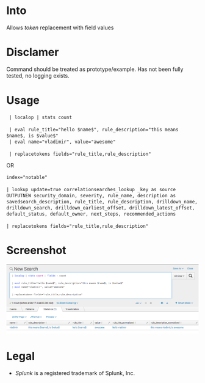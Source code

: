 # Into
Allows $token$ replacement with field values

# Disclamer
Command should be treated as prototype/example. Has not been fully tested, no logging exists.

# Usage
```
 | localop | stats count

 | eval rule_title="hello $name$", rule_description="this means $name$, is $value$"
 | eval name="vladimir", value="awesome"

 | replacetokens fields="rule_title,rule_description"
```

OR

```
index="notable"

| lookup update=true correlationsearches_lookup _key as source OUTPUTNEW security_domain, severity, rule_name, description as savedsearch_description, rule_title, rule_description, drilldown_name, drilldown_search, drilldown_earliest_offset, drilldown_latest_offset, default_status, default_owner, next_steps, recommended_actions

| replacetokens fields="rule_title,rule_description"
```

# Screenshot
![SA-token_replacement_overview](https://raw.githubusercontent.com/hire-vladimir/SA-token_replacement/master/static/screenshot.png)

# Legal
* *Splunk* is a registered trademark of Splunk, Inc.
